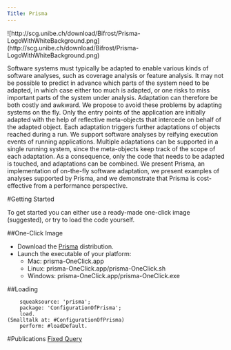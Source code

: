 ```yaml
---
Title: Prisma
---
```


<div id="logo" style="position: relative; height: 50px">![http://scg.unibe.ch/download/Bifrost/Prisma-LogoWithWhiteBackground.png](http://scg.unibe.ch/download/Bifrost/Prisma-LogoWithWhiteBackground.png)</div>

<br>

Software systems must typically be adapted to enable various kinds of software analyses, such as coverage analysis or feature analysis. It may not be possible to predict in advance which parts of the system need to be adapted, in which case either too much is adapted, or one risks to miss important parts of the system under analysis. Adaptation can therefore be both costly and awkward.
We propose to avoid these problems by adapting systems on the fly. Only the entry points of the application are initially adapted with the help of reflective meta-objects that intercede on behalf of the adapted object. Each adaptation triggers further adaptations of objects reached during a run. We support software analyses by reifying execution events of running applications. Multiple adaptations can be supported in a single running system, since the meta-objects keep track of the scope of each adaptation. As a consequence, only the code that needs to be adapted is touched, and adaptations can be combined.
We present Prisma, an implementation of on-the-fly software adaptation, we present examples of analyses supported by Prisma, and we demonstrate that Prisma is cost-effective from a performance perspective.

#Getting Started

To get started you can either use a ready-made one-click image (suggested), or try to load the code yourself.

##One-Click Image

-  Download the [Prisma](http://scg.unibe.ch/jenkins/job/Prisma/lastSuccessfulBuild/artifact/prisma-OneClick.zip) distribution.
-  Launch the executable of your platform:
	-  Mac: prisma-OneClick.app
	-  Linux: prisma-OneClick.app/prisma-OneClick.sh
	-  Windows: prisma-OneClick.app/prisma-OneClick.exe


##Loading
```Gofer new 
	squeaksource: 'prisma';
	package: 'ConfigurationOfPrisma';
	load.
(Smalltalk at: #ConfigurationOfPrisma)
	perform: #loadDefault.
```

#Publications
[Fixed Query](%assets_url%/scgbib/?query=*&filter=Year)
